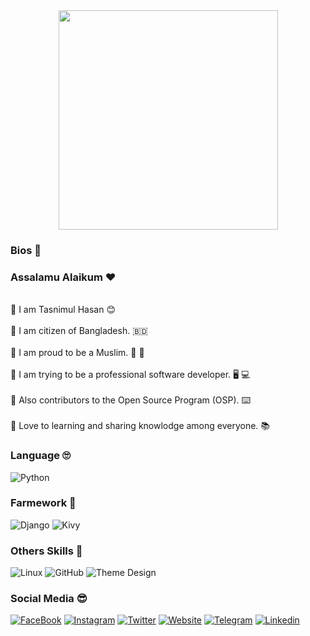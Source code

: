 <div align= "center">
  
<img src="https://image.shutterstock.com/image-vector/assalamualaikum-islamic-calligraphy-vector-golden-600w-1833437188.jpg" width="351">
 
</div>
  
### Bios 💠

<div align= "left">
  
### Assalamu Alaikum  ❤️
  
  <br> 💠 I am Tasnimul Hasan 😊 <br/>
  <br> 💠 I am citizen of Bangladesh. 🇧🇩 <br/>
  <br> 💠 I am proud to be a Muslim. 🕋 🕌 <br/>
  <br> 💠 I am trying to be a professional software developer. 🖥️ 💻 <br/>
  <br> 💠 Also contributors to the Open Source Program (OSP). ⌨️ <br/>
  <br> 💠 Love to learning and sharing knowlodge among everyone. 📚 <br/>
 
</div>

### Language 🙄

![Python](https://img.shields.io/badge/Python-3776AB?style=for-the-badge&logo=python&logoColor=white)

### Farmework 🥸

![Django](https://img.shields.io/badge/Django-092E20?style=for-the-badge&logo=django&logoColor=white)
![Kivy](https://img.shields.io/badge/Kivy-092E20?style=for-the-badge&logo=kivy&logoColor=white)

### Others Skills 👻

![Linux](https://img.shields.io/badge/-Linux-lightgrey?style=for-the-badge&logo=inux&logoColor=white)
![GitHub](https://img.shields.io/badge/github-181717?style=for-the-badge&logo=github&logoColor=white)
![Theme Design](https://img.shields.io/badge/-Theme%20Design-red?style=for-the-badge&logo=theme&logoColor=white)

### Social Media 😎

[![FaceBook](https://img.shields.io/badge/Facebook-blue?style=for-the-badge&logo=facebook&logoColor=white)](https://facebook.com/nhh.404)
[![Instagram](https://img.shields.io/badge/Instagram-red?style=for-the-badge&logo=instagram&logoColor=white)](https://instagram.com/nomaan_hossain)
[![Twitter](https://img.shields.io/badge/Twitter-blue?style=for-the-badge&logo=twitter&logoColor=white)](https://twitter.com/nomaan_hossain)
[![Website](https://img.shields.io/badge/Website-lightgray?style=for-the-badge&logo=website&logoColor=white)](https://feliz4ru.wordpress.com)
[![Telegram](https://img.shields.io/badge/Telegram-blue?style=for-the-badge&logo=telegram&logoColor=white)](https://t.me/nh_404)
[![Linkedin](https://img.shields.io/badge/Linkedin-blue?style=for-the-badge&logo=linkedin&logoColor=white)](https://www.linkedin.com/mwlite/in/nh404)

